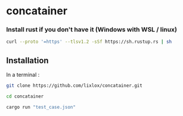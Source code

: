 # concatainer

### Install rust if you don't have it (Windows with WSL / linux)
```bash
curl --proto '=https' --tlsv1.2 -sSf https://sh.rustup.rs | sh
```

## Installation 

In a terminal : 
```bash
git clone https://github.com/lixlox/concatainer.git
```

```bash
cd concatainer
```

```bash
cargo run "test_case.json"
```
